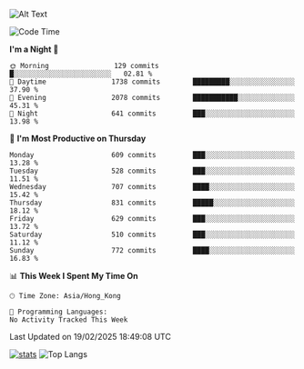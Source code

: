![Alt Text](https://media.tenor.com/3Gehha8RO-sAAAAC/goose-dance.gif)

<!--START_SECTION:waka-->
![Code Time](http://img.shields.io/badge/Code%20Time-407%20hrs%206%20mins-blue)

**I'm a Night 🦉** 

```text
🌞 Morning                129 commits         █░░░░░░░░░░░░░░░░░░░░░░░░   02.81 % 
🌆 Daytime                1738 commits        █████████░░░░░░░░░░░░░░░░   37.90 % 
🌃 Evening                2078 commits        ███████████░░░░░░░░░░░░░░   45.31 % 
🌙 Night                  641 commits         ███░░░░░░░░░░░░░░░░░░░░░░   13.98 % 
```
📅 **I'm Most Productive on Thursday** 

```text
Monday                   609 commits         ███░░░░░░░░░░░░░░░░░░░░░░   13.28 % 
Tuesday                  528 commits         ███░░░░░░░░░░░░░░░░░░░░░░   11.51 % 
Wednesday                707 commits         ████░░░░░░░░░░░░░░░░░░░░░   15.42 % 
Thursday                 831 commits         █████░░░░░░░░░░░░░░░░░░░░   18.12 % 
Friday                   629 commits         ███░░░░░░░░░░░░░░░░░░░░░░   13.72 % 
Saturday                 510 commits         ███░░░░░░░░░░░░░░░░░░░░░░   11.12 % 
Sunday                   772 commits         ████░░░░░░░░░░░░░░░░░░░░░   16.83 % 
```


📊 **This Week I Spent My Time On** 

```text
🕑︎ Time Zone: Asia/Hong_Kong

💬 Programming Languages: 
No Activity Tracked This Week
```


 Last Updated on 19/02/2025 18:49:08 UTC
<!--END_SECTION:waka-->
[![stats](https://github-readme-stats-rose-phi.vercel.app/api?username=jxncted&count_private=true)](https://github.com/jxncted/github-readme-stats)
![Top Langs](https://github-readme-stats-rose-phi.vercel.app/api/top-langs/?username=jxncted\&layout=compact&hide=c,assembly,jupyter%20notebook)
